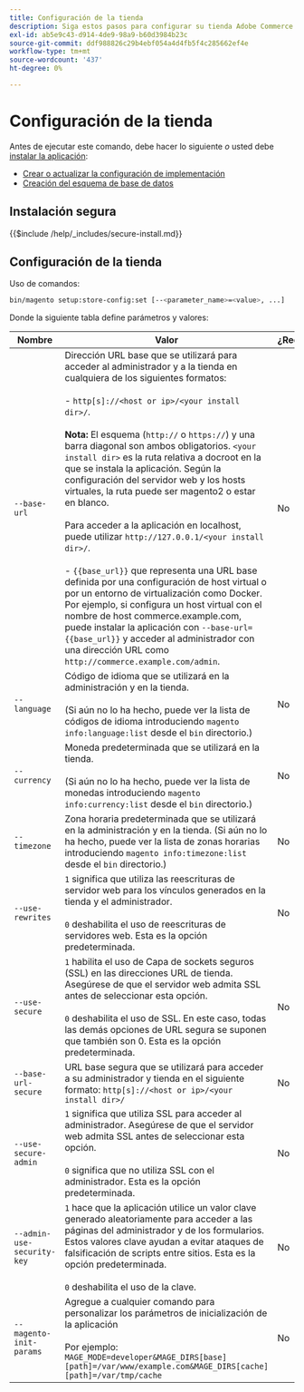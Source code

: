 ```yaml
---
title: Configuración de la tienda
description: Siga estos pasos para configurar su tienda Adobe Commerce.
exl-id: ab5e9c43-d914-4de9-98a9-b60d3984b23c
source-git-commit: ddf988826c29b4ebf054a4d4fb5f4c285662ef4e
workflow-type: tm+mt
source-wordcount: '437'
ht-degree: 0%

---
```


# Configuración de la tienda

Antes de ejecutar este comando, debe hacer lo siguiente *o* usted debe [instalar la aplicación](../advanced.md):

* [Crear o actualizar la configuración de implementación](deployment.md)
* [Creación del esquema de base de datos](database.md)

## Instalación segura

{{$include /help/_includes/secure-install.md}}

## Configuración de la tienda

Uso de comandos:

```bash
bin/magento setup:store-config:set [--<parameter_name>=<value>, ...]
```

Donde la siguiente tabla define parámetros y valores:

| Nombre | Valor | ¿Requerido? |
|--- |--- |--- |
| `--base-url` | Dirección URL base que se utilizará para acceder al administrador y a la tienda en cualquiera de los siguientes formatos:<br><br>- `http[s]://<host or ip>/<your install dir>/`.<br><br>**Nota:** El esquema (`http://` o `https://`) y una barra diagonal son ambos obligatorios. `<your install dir>` es la ruta relativa a docroot en la que se instala la aplicación. Según la configuración del servidor web y los hosts virtuales, la ruta puede ser magento2 o estar en blanco.<br><br>Para acceder a la aplicación en localhost, puede utilizar `http://127.0.0.1/<your install dir>/`.<br><br>- `{{base_url}}` que representa una URL base definida por una configuración de host virtual o por un entorno de virtualización como Docker. Por ejemplo, si configura un host virtual con el nombre de host commerce.example.com, puede instalar la aplicación con `--base-url={{base_url}}` y acceder al administrador con una dirección URL como `http://commerce.example.com/admin`. | No |
| `--language` | Código de idioma que se utilizará en la administración y en la tienda.<br><br>(Si aún no lo ha hecho, puede ver la lista de códigos de idioma introduciendo `magento info:language:list` desde el `bin` directorio.) | No |
| `--currency` | Moneda predeterminada que se utilizará en la tienda. <br><br>(Si aún no lo ha hecho, puede ver la lista de monedas introduciendo `magento info:currency:list` desde el `bin` directorio.) | No |
| `--timezone` | Zona horaria predeterminada que se utilizará en la administración y en la tienda. (Si aún no lo ha hecho, puede ver la lista de zonas horarias introduciendo `magento info:timezone:list` desde el `bin` directorio.) | No |
| `--use-rewrites` | `1` significa que utiliza las reescrituras de servidor web para los vínculos generados en la tienda y el administrador.<br><br>`0` deshabilita el uso de reescrituras de servidores web. Esta es la opción predeterminada. | No |
| `--use-secure` | `1` habilita el uso de Capa de sockets seguros (SSL) en las direcciones URL de tienda. Asegúrese de que el servidor web admita SSL antes de seleccionar esta opción.<br><br>`0` deshabilita el uso de SSL. En este caso, todas las demás opciones de URL segura se suponen que también son 0. Esta es la opción predeterminada. | No |
| `--base-url-secure` | URL base segura que se utilizará para acceder a su administrador y tienda en el siguiente formato: `http[s]://<host or ip>/<your install dir>/` | No |
| `--use-secure-admin` | `1` significa que utiliza SSL para acceder al administrador. Asegúrese de que el servidor web admita SSL antes de seleccionar esta opción.<br><br>`0` significa que no utiliza SSL con el administrador. Esta es la opción predeterminada. | No |
| `--admin-use-security-key` | `1` hace que la aplicación utilice un valor clave generado aleatoriamente para acceder a las páginas del administrador y de los formularios. Estos valores clave ayudan a evitar ataques de falsificación de scripts entre sitios. Esta es la opción predeterminada.<br/><br/>`0` deshabilita el uso de la clave. | No |
| `--magento-init-params` | Agregue a cualquier comando para personalizar los parámetros de inicialización de la aplicación<br/><br/>Por ejemplo: `MAGE_MODE=developer&MAGE_DIRS[base][path]=/var/www/example.com&MAGE_DIRS[cache][path]=/var/tmp/cache` | No |
